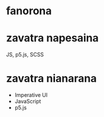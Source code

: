# fanorona



# zavatra napesaina

JS, p5.js, SCSS

# zavatra nianarana 

-   Imperative UI
-   JavaScript 
-   p5.js
